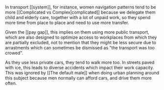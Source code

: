 In transport [[system]], for instance, women navigation patterns tend to be more [[Complicated vs Complex|complicated]] because we delegate them child and elderly care, together with a lot of unpaid work, so they spend more time from place to place and need to use more transfer.

Given the [[pay gap]], this implies on them using more public transport, which are also designed to optimize access to workplaces from which they are partially excluded, not to mention that they might be less secure due to arrastments which can sometimes be dismissed as "the transport was too crowed".

As they use less private cars, they tend to walk more too. In streets paved with ice, this leads to diverse accidents which impact their work capacity. This was ignored by [[The default male]] when doing urban planning around this subject because men normally can afford cars, and drive them more often.